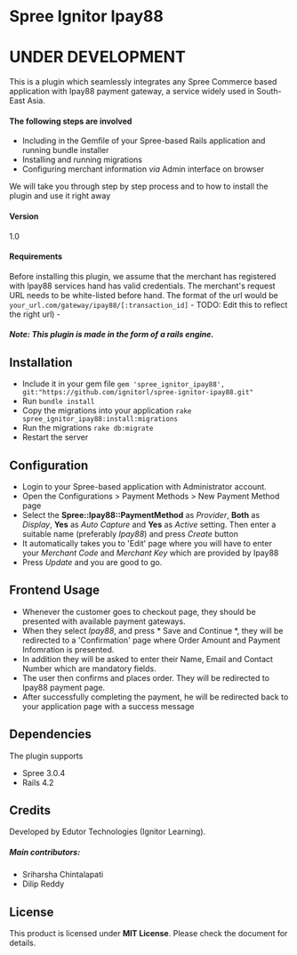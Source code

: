 # Spree Ignitor Ipay88

# UNDER DEVELOPMENT
This is a plugin which seamlessly integrates any Spree Commerce based application with Ipay88 payment gateway, a service widely used in South-East Asia. 

#### The following steps are involved
  - Including in the Gemfile of your Spree-based Rails application and running bundle installer
  -  Installing and running migrations
  -  Configuring merchant information *via* Admin interface on browser

We will take you through step by step process and to how to install the plugin and use it right away

#### Version
1.0

#### Requirements
Before installing this plugin, we assume that the merchant has registered with Ipay88 services hand has valid credentials. The merchant's request URL needs to be white-listed before hand. The format of the url would be ```your_url.com/gateway/ipay88/[:transaction_id]```  - TODO: Edit this to reflect the right url) -

##### Note: This plugin is made in the form of a rails engine. 

## Installation

  - Include it in your gem file ```gem 'spree_ignitor_ipay88', git:"https://github.com/ignitorl/spree-ignitor-ipay88.git"```
  - Run ```bundle install```
  - Copy the migrations into your application ```rake spree_ignitor_ipay88:install:migrations```
  - Run the migrations ```rake db:migrate```
  - Restart the server

## Configuration
  - Login to your Spree-based application with Administrator account. 
  - Open the Configurations > Payment Methods > New Payment Method page
  - Select the **Spree::Ipay88::PaymentMethod** as *Provider*, **Both** as *Display*, **Yes** as *Auto Capture* and **Yes** as *Active* setting. Then enter a suitable name (preferably *Ipay88*) and press *Create* button
  - It automatically takes you to 'Edit' page where you will have to enter your *Merchant Code* and *Merchant Key* which are provided by Ipay88
  - Press *Update* and you are good to go.

## Frontend Usage
  - Whenever the customer goes to checkout page, they should be presented with available payment gateways.
  - When they select *Ipay88*, and press * Save and Continue *, they will be redirected to a 'Confirmation' page where Order Amount and Payment Infomration is presented. 
  - In addition they will be asked to enter their Name, Email and Contact Number which are mandatory fields.
  - The user then confirms and places order. They will be redirected to Ipay88 payment page. 
  - After successfully completing the payment, he will be redirected back to your application page with a success message

## Dependencies
The plugin supports

   - Spree 3.0.4
   - Rails 4.2
   
## Credits
Developed by Edutor Technologies (Ignitor Learning). 
##### Main contributors:  
  - Sriharsha Chintalapati 
  - Dilip Reddy
## License
This product is licensed under **MIT License**. Please check the document for details.
